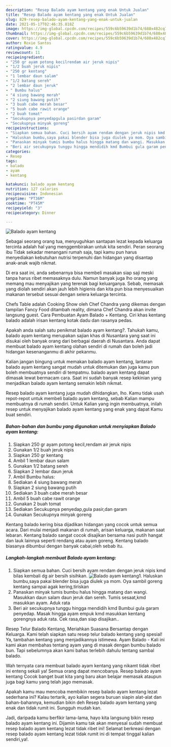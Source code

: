 ```yaml
---
description: "Resep Balado ayam kentang yang enak Untuk Jualan"
title: "Resep Balado ayam kentang yang enak Untuk Jualan"
slug: 829-resep-balado-ayam-kentang-yang-enak-untuk-jualan
date: 2021-05-17T02:46:35.818Z
image: https://img-global.cpcdn.com/recipes/559c6b59639d1b74/680x482cq70/balado-ayam-kentang-foto-resep-utama.jpg
thumbnail: https://img-global.cpcdn.com/recipes/559c6b59639d1b74/680x482cq70/balado-ayam-kentang-foto-resep-utama.jpg
cover: https://img-global.cpcdn.com/recipes/559c6b59639d1b74/680x482cq70/balado-ayam-kentang-foto-resep-utama.jpg
author: Roxie Santos
ratingvalue: 4.9
reviewcount: 11
recipeingredient:
- "250 gr ayam potong kecilrendam air jeruk nipis"
- "1/2 buah jeruk nipis"
- "250 gr kentang"
- "1 lembar daun salam"
- "1/2 batang sereh"
- "2 lembar daun jeruk"
- " Bumbu halus"
- "4 siung bawang merah"
- "2 siung bawang putih"
- "3 buah cabe merah besar"
- "5 buah cabe rawit orange"
- "2 buah tomat"
- "Secukupnya penyedapgula pasirdan garam"
- "Secukupnya minyak goreng"
recipeinstructions:
- "Siapkan semua bahan. Cuci bersih ayam rendam dengan jeruk nipis kmd bilas kembali dg air bersih sisihkan."
- "Haluskan bumbu,saya pakai blender bisa juga diulek ya mom. Oya sambil goreng kentang sampai agak kering,tiriskan"
- "Panaskan minyak tumis bumbu halus hingga matang dan wangi. Masukkan daun salam daun jeruk dan sereh. Tumis sesaat,kmd masukkan ayam. Aduk rata"
- "Beri air secukupnya tunggu hingga mendidih kmd Bumbui gula garam penyedap. Masak hingga ayam empuk kmd masukkan kentang gorengnya aduk rata. Cek rasa,dan siap disajikan.."
categories:
- Resep
tags:
- balado
- ayam
- kentang

katakunci: balado ayam kentang 
nutrition: 127 calories
recipecuisine: Indonesian
preptime: "PT36M"
cooktime: "PT45M"
recipeyield: "3"
recipecategory: Dinner

---
```



![Balado ayam kentang](https://img-global.cpcdn.com/recipes/559c6b59639d1b74/680x482cq70/balado-ayam-kentang-foto-resep-utama.jpg)

Sebagai seorang orang tua, menyuguhkan santapan lezat kepada keluarga tercinta adalah hal yang menggembirakan untuk kita sendiri. Peran seorang ibu Tidak sekadar menangani rumah saja, tapi kamu pun harus menyediakan kebutuhan nutrisi terpenuhi dan hidangan yang disantap anak-anak wajib nikmat.

Di era  saat ini, anda sebenarnya bisa membeli masakan siap saji meski tanpa harus ribet memasaknya dulu. Namun banyak juga lho orang yang memang mau menyajikan yang terenak bagi keluarganya. Sebab, memasak yang diolah sendiri akan jauh lebih higienis dan kita pun bisa menyesuaikan makanan tersebut sesuai dengan selera keluarga tercinta. 

Chefs Table adalah Cooking Show oleh Chef Chandra yang dikemas dengan tampilan Fancy Food ditambah reality, dimana Chef Chandra akan invite langsung guest. Cara Pembuatan Ayam Balado + Kentang. Ciri khas kentang balado adalah irisan kentang kotak dadu dan rasanya pedas.

Apakah anda salah satu penikmat balado ayam kentang?. Tahukah kamu, balado ayam kentang merupakan sajian khas di Nusantara yang saat ini disukai oleh banyak orang dari berbagai daerah di Nusantara. Anda dapat membuat balado ayam kentang olahan sendiri di rumah dan boleh jadi hidangan kesenanganmu di akhir pekanmu.

Kalian jangan bingung untuk memakan balado ayam kentang, lantaran balado ayam kentang sangat mudah untuk ditemukan dan juga kamu pun boleh membuatnya sendiri di tempatmu. balado ayam kentang dapat dimasak lewat bermacam cara. Saat ini sudah banyak resep kekinian yang menjadikan balado ayam kentang semakin lebih nikmat.

Resep balado ayam kentang juga mudah dihidangkan, lho. Kamu tidak usah repot-repot untuk membeli balado ayam kentang, sebab Kalian mampu membuatnya di rumah sendiri. Untuk Kalian yang ingin membuatnya, inilah resep untuk menyajikan balado ayam kentang yang enak yang dapat Kamu buat sendiri.

<!--inarticleads1-->

##### Bahan-bahan dan bumbu yang digunakan untuk menyiapkan Balado ayam kentang:

1. Siapkan 250 gr ayam potong kecil,rendam air jeruk nipis
1. Gunakan 1/2 buah jeruk nipis
1. Siapkan 250 gr kentang
1. Ambil 1 lembar daun salam
1. Gunakan 1/2 batang sereh
1. Siapkan 2 lembar daun jeruk
1. Ambil  Bumbu halus:
1. Sediakan 4 siung bawang merah
1. Siapkan 2 siung bawang putih
1. Sediakan 3 buah cabe merah besar
1. Ambil 5 buah cabe rawit orange
1. Gunakan 2 buah tomat
1. Sediakan Secukupnya penyedap,gula pasir,dan garam
1. Gunakan Secukupnya minyak goreng


Kentang balado kering bisa dijadikan hidangan yang cocok untuk semua acara. Dari mulai menjadi makanan di rumah, arisan keluarga, makanan saat lebaran. Kentang balado sangat cocok disajikan bersama nasi putih hangat dan lauk lainnya seperti rendang atau ayam goreng. Kentang balado biasanya dibumbui dengan banyak cabai,oleh sebab itu. 

<!--inarticleads2-->

##### Langkah-langkah membuat Balado ayam kentang:

1. Siapkan semua bahan. Cuci bersih ayam rendam dengan jeruk nipis kmd bilas kembali dg air bersih sisihkan.
<img src="https://img-global.cpcdn.com/steps/2d3a96e4fdc90a4e/160x128cq70/balado-ayam-kentang-langkah-memasak-1-foto.jpg" alt="Balado ayam kentang">1. Haluskan bumbu,saya pakai blender bisa juga diulek ya mom. Oya sambil goreng kentang sampai agak kering,tiriskan
1. Panaskan minyak tumis bumbu halus hingga matang dan wangi. Masukkan daun salam daun jeruk dan sereh. Tumis sesaat,kmd masukkan ayam. Aduk rata
1. Beri air secukupnya tunggu hingga mendidih kmd Bumbui gula garam penyedap. Masak hingga ayam empuk kmd masukkan kentang gorengnya aduk rata. Cek rasa,dan siap disajikan..


Resep Telur Balado Kentang, Meriahkan Suasana Bersantap dengan Keluarga. Kami telah siapkan satu resep telur balado kentang yang spesial! Ya, tambahan kentang yang menjadikannya istimewa. Ayam Balado - Kali ini kami akan membahas tentang ayam yang di masak dengan bumbu balado bun. Tapi sebelumnya akan kami bahas terlebih dahulu tentang sambal balado. 

Wah ternyata cara membuat balado ayam kentang yang nikamt tidak ribet ini enteng sekali ya! Semua orang dapat mencobanya. Resep balado ayam kentang Cocok banget buat kita yang baru akan belajar memasak ataupun juga bagi kamu yang telah jago memasak.

Apakah kamu mau mencoba membikin resep balado ayam kentang lezat sederhana ini? Kalau tertarik, ayo kalian segera buruan siapin alat-alat dan bahan-bahannya, kemudian bikin deh Resep balado ayam kentang yang enak dan tidak rumit ini. Sungguh mudah kan. 

Jadi, daripada kamu berfikir lama-lama, hayo kita langsung bikin resep balado ayam kentang ini. Dijamin kamu tak akan menyesal sudah membuat resep balado ayam kentang lezat tidak ribet ini! Selamat berkreasi dengan resep balado ayam kentang lezat tidak rumit ini di tempat tinggal kalian sendiri,ya!.


